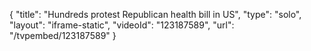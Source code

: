 {
    "title": "Hundreds protest Republican health bill in US",
    "type": "solo",
    "layout": "iframe-static",
    "videoId": "123187589",
    "url": "\/tvpembed\/123187589"
}